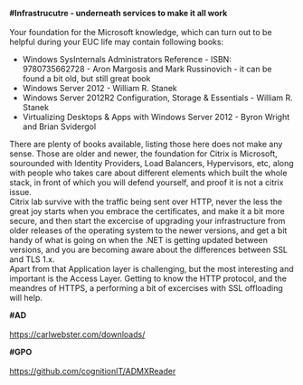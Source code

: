 **#Infrastrucutre - underneath services to make it all work**<br><br>
Your foundation for the Microsoft knowledge, which can turn out to be helpful during your EUC life may contain following books:
+ Windows SysInternals Administrators Reference - ISBN: 9780735662728 - Aron Margosis and Mark Russinovich - it can be found a bit old, but still great book<br>
+ Windows Server 2012 - William R. Stanek<br>
+ Windows Server 2012R2 Configuration, Storage & Essentials - William R. Stanek<br>
+ Virtualizing Desktops & Apps with Windows Server 2012 - Byron Wright and Brian Svidergol<br>

There are plenty of books available, listing those here does not make any sense. Those are older and newer, the foundation for Citrix is Microsoft, sourounded with Identity Providers, Load Balancers, Hypervisors, etc, along with people who takes care about different elements which built the whole stack, in front of which you will defend yourself, and proof it is not a citrix issue.<br>
Citrix lab survive with the traffic being sent over HTTP, never the less the great joy starts when you embrace the certificates, and make it a bit more secure, and then start the excercise of upgrading your infrastructure from older releases of the operating system to the newer versions, and get a bit handy of what is going on when the .NET is getting updated between versions, and you are becoming aware about the differences between SSL and TLS 1.x.<br>
Apart from that Application layer is challenging, but the most interesting and important is the Access Layer. Getting to know the HTTP protocol, and the meandres of HTTPS, a performing a bit of excercises with SSL offloading will help.<br>

**#AD**<br><br>
https://carlwebster.com/downloads/<br>

**#GPO**<br><br>
https://github.com/cognitionIT/ADMXReader<br>
